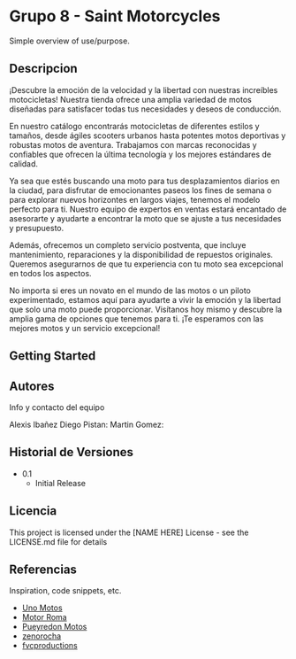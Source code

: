 # Grupo 8 - Saint Motorcycles
Simple overview of use/purpose.

## Descripcion

¡Descubre la emoción de la velocidad y la libertad con nuestras increíbles motocicletas! Nuestra tienda ofrece una amplia variedad de motos diseñadas para satisfacer todas tus necesidades y deseos de conducción.

En nuestro catálogo encontrarás motocicletas de diferentes estilos y tamaños, desde ágiles scooters urbanos hasta potentes motos deportivas y robustas motos de aventura. Trabajamos con marcas reconocidas y confiables que ofrecen la última tecnología y los mejores estándares de calidad.

Ya sea que estés buscando una moto para tus desplazamientos diarios en la ciudad, para disfrutar de emocionantes paseos los fines de semana o para explorar nuevos horizontes en largos viajes, tenemos el modelo perfecto para ti. Nuestro equipo de expertos en ventas estará encantado de asesorarte y ayudarte a encontrar la moto que se ajuste a tus necesidades y presupuesto.

Además, ofrecemos un completo servicio postventa, que incluye mantenimiento, reparaciones y la disponibilidad de repuestos originales. Queremos asegurarnos de que tu experiencia con tu moto sea excepcional en todos los aspectos.

No importa si eres un novato en el mundo de las motos o un piloto experimentado, estamos aquí para ayudarte a vivir la emoción y la libertad que solo una moto puede proporcionar. Visítanos hoy mismo y descubre la amplia gama de opciones que tenemos para ti. ¡Te esperamos con las mejores motos y un servicio excepcional!
## Getting Started

## Autores

Info y contacto del equipo

Alexis Ibañez
Diego Pistan:
Martin Gomez:

## Historial de Versiones

* 0.1
    * Initial Release

## Licencia

This project is licensed under the [NAME HERE] License - see the LICENSE.md file for details

## Referencias

Inspiration, code snippets, etc.
* [Uno Motos](https://www.unomotos.com.ar/)
* [Motor Roma](http://www.motoroma.com.ar/)
* [Pueyredon Motos](https://pueyrredonmotos.com/)
* [zenorocha](https://gist.github.com/zenorocha/4526327)
* [fvcproductions](https://gist.github.com/fvcproductions/1bfc2d4aecb01a834b46)
